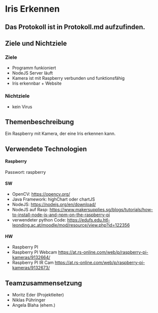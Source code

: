 # Iris Erkennen
## Das Protokoll ist in Protokoll.md aufzufinden.
  
## Ziele und Nichtziele
### Ziele
  - Programm funkioniert
  - NodeJS Server läuft
  - Kamera ist mit Raspberry verbunden und funktionsfähig
  - Iris erkennbar + Website
### Nichtziele
  - kein Virus
## Themenbeschreibung
  Ein Raspberry mit Kamera, der eine Iris erkennen kann.
## Verwendete Technologien
#### Raspberry
Passwort: raspberry

#### SW
- OpenCV: https://opencv.org/
- Java Framework: highChart oder chartJS
- NodeJS: https://nodejs.org/en/download/
- NodeJS auf Rasp: https://www.makersupplies.sg/blogs/tutorials/how-to-install-node-js-and-npm-on-the-raspberry-pi
- verwendeter python Code: https://edufs.edu.htl-leonding.ac.at/moodle/mod/resource/view.php?id=122356

#### HW
- Raspberry PI
- Raspberry PI Webcam https://at.rs-online.com/web/p/raspberry-pi-kameras/9132664/
- Raspberry PI IR Cam https://at.rs-online.com/web/p/raspberry-pi-kameras/9132673/

## Teamzusammensetzung
- Moritz Eder (Projektleiter)
- Niklas Pühringer
- Angela Blaha (ehem.)

 

